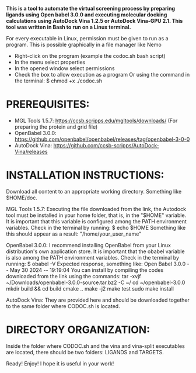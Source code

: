 **This is a tool to automate the virtual screening process by preparing ligands using Open babel 3.0.0 and executing molecular docking calculations using AutoDock Vina 1.2.5 or AutoDock Vina-GPU 2.1.
This tool was written in Bash to run on a Linux terminal.**

For every executable in Linux, permission must be given to run as a program. This is possible graphically in a file manager like Nemo
- Right-click on the program (example the codoc.sh bash script)
- In the menu select properties
- In the opened window select permissions
- Check the box to allow execution as a program
Or using the command in the terminal:
$ chmod +x ./codoc.sh

# **PREREQUISITES:**
- MGL Tools 1.5.7: https://ccsb.scripps.edu/mgltools/downloads/
  (For preparing the protein and grid file)
- OpenBabel 3.0.0: https://github.com/openbabel/openbabel/releases/tag/openbabel-3-0-0
- AutoDock Vina: https://github.com/ccsb-scripps/AutoDock-Vina/releases

# **INSTALLATION INSTRUCTIONS:**
Download all content to an appropriate working directory. Something like $HOME/doc.

MGL Tools 1.5.7:
Executing the file downloaded from the link, the Autodock tool must be installed in your home folder, that is, in the "$HOME" variable. 
It is important that this variable is configured among the PATH environment variables. Check in the terminal by running:
$ echo $HOME
Something like this should appear as a result: "/home/your_user_name"

OpenBabel 3.0.0:
I recommend installing OpenBabel from your Linux distribution's own application store. It is important that the obabel variable is also among the PATH environment variables. Check in the terminal by running:
$ obabel -V
Expected response, something like: Open Babel 3.0.0 -- May 30 2024 -- 19:19:04
You can install by compiling the codes downloaded from the link using the commands:
tar -xvjf ~/Downloads/openbabel-3.0.0-source.tar.bz2 -C ~/
cd ~/openbabel-3.0.0
mkdir build && cd build
cmake ..
make -j2
make test
sudo make install

AutoDock Vina:
They are provided here and should be downloaded together to the same folder where CODOC.sh is located.

# **DIRECTORY ORGANIZATION:**
Inside the folder where CODOC.sh and the vina and vina-split executables are located, there should be two folders: LIGANDS and TARGETS.

Ready! Enjoy! I hope it is useful in your work!

